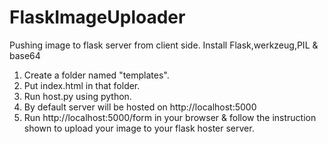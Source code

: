 # FlaskImageUploader
Pushing image to flask server from client side.
Install Flask,werkzeug,PIL & base64
1. Create a folder named "templates".
2. Put index.html in that folder.
3. Run host.py using python.
4. By default server will be hosted on http://localhost:5000
5. Run http://localhost:5000/form in your browser & follow the instruction shown to upload your image to your flask hoster server.
